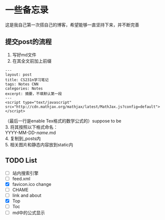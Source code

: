 # 一些备忘录

这是我自己第一次搭自己的博客，希望能够一直坚持下来，并不断完善

## 提交post的流程

1. 写好md文件<br>
2. 在其全文前加上前缀<br>
```
---
layout: post
title: CS231n学习笔记
tags: Notes CNN
categories: Notes
excerpt: 摘要，不填默认第一段
---
<script type="text/javascript" src="http://cdn.mathjax.org/mathjax/latest/MathJax.js?config=default"></script>
```
（最后一行是enable Tex格式的数学公式的）suppose to be<br>
3. 将其按照以下格式命名：<br>
YYYY-MM-DD-$name$.md<br>
4. 复制到_posts内<br>
5. 相关图片和静态内容放到static内<br>

## TODO List

- [ ] 站内搜索引擎<br>
- [ ] feed.xml<br>
- [x] favicon.ico change<br>
- [ ] CHAME<br>
- [ ] link and about<br>
- [x] Top<br>
- [ ] Toc<br>
- [ ] md中的公式显示
